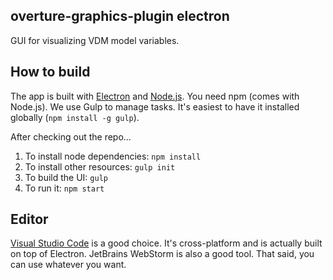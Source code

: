 overture-graphics-plugin electron
---
GUI for visualizing VDM model variables.


How to build
---
The app is built with [Electron](http://electron.atom.io/) and
[Node.js](https://nodejs.org/). You need npm (comes with Node.js). We use Gulp
to manage tasks. It's easiest to have it installed globally (`npm install -g
gulp`). 

After checking out the repo...

1. To install node dependencies: `npm install`
2. To install other resources: `gulp init`
3. To build the UI: `gulp`
4. To run it: `npm start`


Editor
---
[Visual Studio Code](https://code.visualstudio.com/) is a good choice. It's
cross-platform and is actually built on top of Electron. JetBrains WebStorm is also a good tool. That said, you can use
whatever you want.

